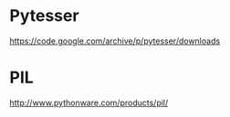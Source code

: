 # Pytesser
https://code.google.com/archive/p/pytesser/downloads

# PIL
http://www.pythonware.com/products/pil/